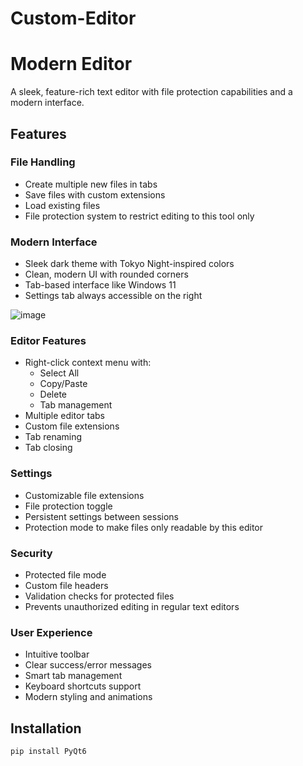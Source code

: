 # Custom-Editor
# Modern Editor

A sleek, feature-rich text editor with file protection capabilities and a modern interface.

## Features

### File Handling
- Create multiple new files in tabs
- Save files with custom extensions
- Load existing files
- File protection system to restrict editing to this tool only

### Modern Interface
- Sleek dark theme with Tokyo Night-inspired colors
- Clean, modern UI with rounded corners
- Tab-based interface like Windows 11
- Settings tab always accessible on the right
  
![image](https://github.com/user-attachments/assets/0224ff4f-2bd6-429d-9604-aba091b2330e)

### Editor Features
- Right-click context menu with:
  * Select All
  * Copy/Paste
  * Delete
  * Tab management
- Multiple editor tabs
- Custom file extensions
- Tab renaming
- Tab closing

### Settings
- Customizable file extensions
- File protection toggle
- Persistent settings between sessions
- Protection mode to make files only readable by this editor

### Security
- Protected file mode
- Custom file headers
- Validation checks for protected files
- Prevents unauthorized editing in regular text editors

### User Experience
- Intuitive toolbar
- Clear success/error messages
- Smart tab management
- Keyboard shortcuts support
- Modern styling and animations

## Installation

```bash
pip install PyQt6

